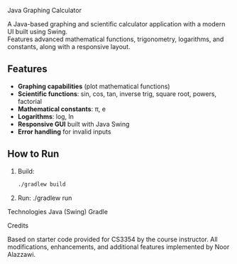 Java Graphing Calculator

A Java-based graphing and scientific calculator application with a modern UI built using Swing.  
Features advanced mathematical functions, trigonometry, logarithms, and constants, along with a responsive layout.

## Features
- **Graphing capabilities** (plot mathematical functions)
- **Scientific functions**: sin, cos, tan, inverse trig, square root, powers, factorial
- **Mathematical constants**: π, e
- **Logarithms**: log, ln
- **Responsive GUI** built with Java Swing
- **Error handling** for invalid inputs

## How to Run
1. Build:
   ```bash
   ./gradlew build
2. Run:
./gradlew run


Technologies
Java (Swing)
Gradle

Credits

Based on starter code provided for CS3354 by the course instructor.
All modifications, enhancements, and additional features implemented by Noor Alazzawi.
